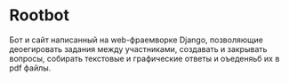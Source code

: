 # Rootbot

Бот и сайт написанный на web-фраемворке Django, позволяющие деоегировать задания между участниками, создавать и закрывать вопросы, собирать текстовые и графические ответы и оъеденяьб их в pdf файлы.
